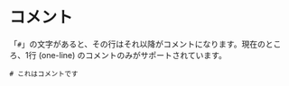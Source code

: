 # コメント

「`#`」の文字があると、その行はそれ以降がコメントになります。現在のところ、1行 (one-line) のコメントのみがサポートされています。

```crystal
# これはコメントです
```
